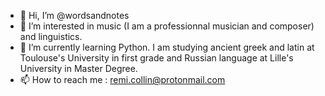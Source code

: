 - 👋 Hi, I’m @wordsandnotes
- 👀 I’m interested in music (I am a professionnal musician and composer) and linguistics.
- 🌱 I’m currently learning Python. I am studying ancient greek and latin at Toulouse's University in first grade and Russian language at Lille's University in Master Degree.
- 📫 How to reach me : remi.collin@protonmail.com

